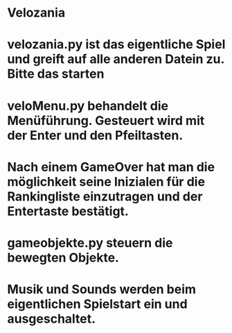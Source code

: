 # Velozania
# velozania.py ist das eigentliche Spiel und greift auf alle anderen Datein zu. Bitte das starten
#
# veloMenu.py behandelt die Menüführung. Gesteuert wird mit der Enter und den Pfeiltasten.
# Nach einem GameOver hat man die möglichkeit seine Inizialen für die Rankingliste einzutragen und der Entertaste bestätigt.
#
# gameobjekte.py steuern die bewegten Objekte.
#
# Musik und Sounds werden beim eigentlichen Spielstart ein und ausgeschaltet.
